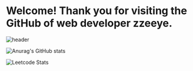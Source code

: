 # Welcome! Thank you for visiting the GitHub of web developer zzeeye. 

![header](https://capsule-render.vercel.app/api?type=waving&text=HI!%20👋%20I%20AM%20HEONIL!&fontAlign=50&fontAlignY=40&color=gradient&customColorList=0:blue,100:green)


![Anurag's GitHub stats](https://github-readme-stats.vercel.app/api?username=zzeeye&show_icons=true&theme=graywhite)

![Leetcode Stats](https://leetcard.jacoblin.cool/zzeeye?theme=wtf)
